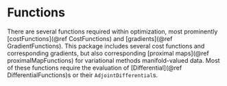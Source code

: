 # Functions

There are several functions required within optimization, most prominently
[costFunctions](@ref CostFunctions) and [gradients](@ref GradientFunctions). This package includes
several cost functions and corresponding gradients, but also corresponding
[proximal maps](@ref proximalMapFunctions) for variational methods
manifold-valued data. Most of these functions require the evaluation of
[Differential](@ref DifferentialFunctions)s or their `AdjointDifferential`s.